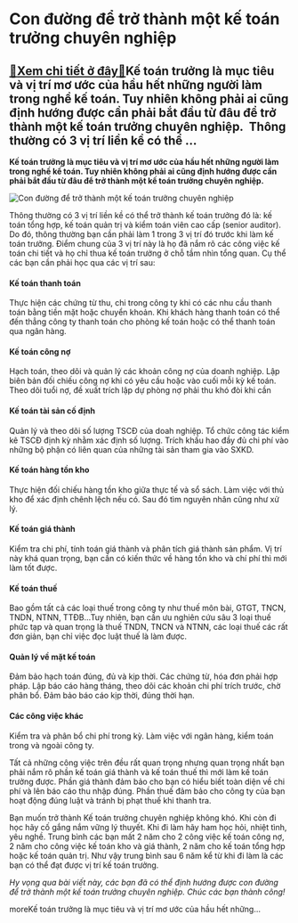 Con đường để trở thành một kế toán trưởng chuyên nghiệp
=======================================================

[:gift:Xem chi tiết ở đây:gift:](https://hddtvn.com/con-duong-de-tro-thanh-mot-ke-toan-truong-chuyen-nghiep/)Kế toán trưởng là mục tiêu và vị trí mơ ước của hầu hết những người làm trong nghề kế toán. Tuy nhiên không phải ai cũng định hướng được cần phải bắt đầu từ đâu để trở thành một kế toán trưởng chuyên nghiệp.  Thông thường có 3 vị trí liền kề có thể …
----------------------------------------------------------------------------------------------------------------------------------------------------------------------------------------------------------------------------------------------------------

**Kế toán trưởng là mục tiêu và vị trí mơ ước của hầu hết những người làm trong nghề kế toán. Tuy nhiên không phải ai cũng định hướng được cần phải bắt đầu từ đâu để trở thành một kế toán trưởng chuyên nghiệp.**


![Con đường để trở thành một kế toán trưởng chuyên nghiệp](https://hddtvn.com/wp-content/uploads/2021/01/pexels-photo-3815585.jpeg)


Thông thường có 3 vị trí liền kề có thể trở thành kế toán trưởng đó là: kế toán tổng hợp, kế toán quản trị và kiểm toán viên cao cấp (senior auditor). Do đó, thông thường bạn cần phải làm 1 trong 3 vị trí đó trước khi làm kế toán trưởng. Điểm chung của 3 vị trí này là họ đã nắm rõ các công việc kế toán chi tiết và họ chỉ thua kế toán trưởng ở chỗ tầm nhìn tổng quan. Cụ thể các bạn cần phải học qua các vị trí sau:


#### Kế toán thanh toán


Thực hiện các chứng từ thu, chi trong công ty khi có các nhu cầu thanh toán bằng tiền mặt hoặc chuyển khoản. Khi khách hàng thanh toán có thể đến thẳng công ty thanh toán cho phòng kế toán hoặc có thể thanh toán qua ngân hàng.


#### Kế toán công nợ


Hạch toán, theo dõi và quản lý các khoản công nợ của doanh nghiệp. Lập biên bản đối chiếu công nợ khi có yêu cầu hoặc vào cuối mỗi kỳ kế toán. Theo dõi tuổi nợ, đề xuất trích lập dự phòng nợ phải thu khó đòi khi cần


#### Kế toán tài sản cố định


Quản lý và theo dõi số lượng TSCĐ của doah nghiệp. Tổ chức công tác kiểm kê TSCĐ định kỳ nhằm xác định số lượng. Trích khấu hao đầy đủ chi phí vào những bộ phận có liên quan của những tài sản tham gia vào SXKD.


#### Kế toán hàng tồn kho


Thực hiện đối chiếu hàng tồn kho giữa thực tế và sổ sách. Làm việc với thủ kho để xác định chênh lệch nếu có. Sau đó tìm nguyên nhân cũng như xử lý.


#### Kế toán giá thành


Kiểm tra chi phí, tính toán giá thành và phân tích giá thành sản phẩm. Vị trí này khá quan trọng, bạn cần có kiến thức về hàng tồn kho và chí phí thì mới làm tốt được.


#### Kế toán thuế


Bao gồm tất cả các loại thuế trong công ty như thuế môn bài, GTGT, TNCN, TNDN, NTNN, TTĐB…Tuy nhiên, bạn cần ưu nghiên cứu sâu 3 loại thuế phức tạp và quan trọng là thuế TNDN, TNCN và NTNN, các loại thuế các rất đơn giản, bạn chỉ việc đọc luật thuế là làm được.


#### Quản lý về mặt kế toán


Đảm bảo hạch toán đúng, đủ và kịp thời. Các chứng từ, hóa đơn phải hợp pháp. Lập báo cáo hàng tháng, theo dõi các khoản chi phí trích trước, chờ phân bổ. Đảm bảo báo cáo kịp thời, đúng thời hạn.


#### Các công việc khác


Kiểm tra và phân bổ chi phí trong kỳ. Làm việc với ngân hàng, kiểm toán trong và ngoài công ty.


Tất cả những công việc trên đều rất quan trọng nhưng quan trọng nhất bạn phải nắm rõ phần kế toán giá thành và kế toán thuế thì mới làm kế toán trưởng được. Phần giá thành đảm bảo cho bạn có hiểu biết toàn diện về chi phí và lên báo cáo thu nhập đúng. Phần thuế đảm bảo cho công ty của bạn hoạt động đúng luật và tránh bị phạt thuế khi thanh tra.


Bạn muốn trở thành Kế toán trưởng chuyên nghiệp không khó. Khi còn đi học hãy cố gắng nắm vững lý thuyết. Khi đi làm hãy ham học hỏi, nhiệt tình, yêu nghề. Trung bình các bạn mất 2 năm cho 2 công việc kế toán công nợ, 2 năm cho công việc kế toán kho và giá thành, 2 năm cho kế toán tổng hợp hoặc kế toán quản trị. Như vậy trung bình sau 6 năm kể từ khi đi làm là các bạn có thể đạt được vị trí kế toán trưởng.


*Hy vọng qua bài viết này, các bạn đã có thể định hướng được con đường để trở thành một kế toán trưởng chuyên nghiệp. Chúc các bạn thành công!*


moreKế toán trưởng là mục tiêu và vị trí mơ ước của hầu hết những…

